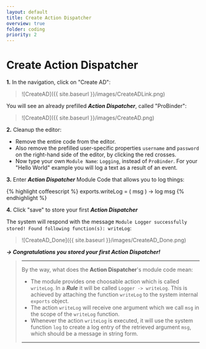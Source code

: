 ```yaml
---
layout: default
title: Create Action Dispatcher
overview: true
folder: coding
priority: 2
---
```



Create Action Dispatcher
========================


**1\.** In the navigation, click on "Create AD":

> ![CreateAD]({{ site.baseurl }}/images/CreateADLink.png)



You will see an already prefilled ***Action Dispatcher***, called "ProBinder":

> ![CreateAD]({{ site.baseurl }}/images/CreateAD.png)

**2\.** Cleanup the editor:

- Remove the entire code from the editor.
- Also remove the prefilled user-specific properties `username` and `password` on the right-hand side of the editor, by clicking the red crosses.
- Now type your own `Module Name`: `Logging`, instead of `ProBinder`. For your "Hello World" example you will log a text as a result of an event.



**3\.** Enter ***Action Dispatcher*** Module Code that allows you to log things:

{% highlight coffeescript %}
exports.writeLog = ( msg ) ->
    log msg
{% endhighlight %}

**4\.** Click "save" to store your first ***Action Dispatcher***

The system will respond with the message `Module Logger successfully stored! Found following function(s): writeLog`:

> ![CreateAD_Done]({{ site.baseurl }}/images/CreateAD_Done.png)

***-> Congratulations you stored your first Action Dispatcher!***

> * * *
> By the way, what does the **Action Dispatcher**'s module code mean:
> 
> - The module provides one choosable action which is called `writeLog`. In a ***Rule*** it will be called `Logger -> writeLog`. This is achieved by attaching the function `writeLog` to the system internal `exports` object.
> - The action `writeLog` will receive one argument which we call `msg` in the scope of the `writeLog` function.
> - Whenever the action `writeLog` is executed, it will use the system function `log` to create a log entry of the retrieved argument `msg`, which should be a message in string form.
> 
> * * *


